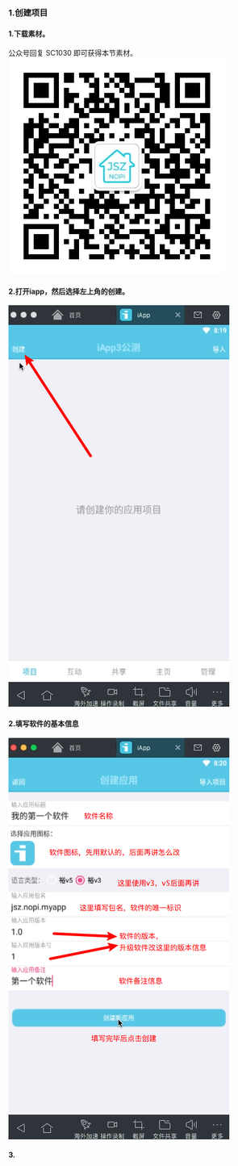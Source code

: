 ### 1.创建项目
#### 1.下载素材。
公众号回复 SC1030
即可获得本节素材。
![title](https://raw.githubusercontent.com/JSZNopi/JSZImage/master/gitnote/2019/10/30/WXCODE-1572446034519.jpeg)
#### 2.打开iapp，然后选择左上角的创建。
![title](https://raw.githubusercontent.com/JSZNopi/JSZImage/master/gitnote/2019/10/30/1-1572445985165.png)

#### 2.填写软件的基本信息
![title](https://raw.githubusercontent.com/JSZNopi/JSZImage/master/gitnote/2019/10/30/2-1572446396643.png)

#### 3.